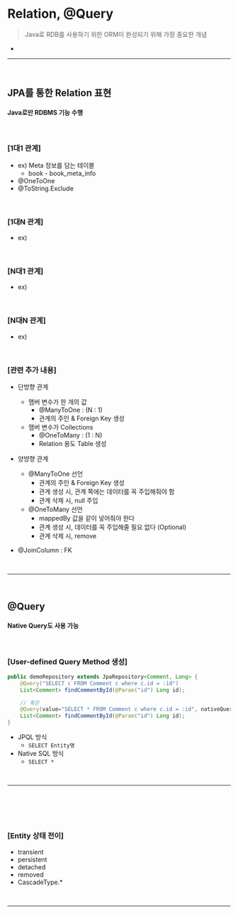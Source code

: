 # Relation, @Query
> Java로 RDB를 사용하기 위한 ORM이 완성되기 위해 가장 중요한 개념
* 

<hr>
<br>

## JPA를 통한 Relation 표현
#### Java로만 RDBMS 기능 수행

<br>

### [1대1 관계]

* ex) Meta 정보를 담는 테이블
  * book - book_meta_info 
* @OneToOne
* @ToString.Exclude

<br>

### [1대N 관계]
* ex) 

<br>

### [N대1 관계]
* ex) 

<br>

### [N대N 관계]
* ex) 

<br>

### [관련 추가 내용]
* 단방향 관계
  * 맴버 변수가 한 개의 값
    * @ManyToOne : (N : 1)
    * 관계의 주인 & Foreign Key 생성
  * 맴버 변수가 Collections 
    * @OneToMany : (1 : N)
    * Relation 용도 Table 생성

* 양뱡향 관계 
  * @ManyToOne 선언
    * 관계의 주인 & Foreign Key 생성
    * 관계 생성 시, 관계 쪽에는 데이터를 꼭 주입해줘야 함
    * 관계 삭제 시, null 주입
  * @OneToMany 선언
    * mappedBy 값을 같이 넣어줘야 한다
    * 관계 생성 시, 데이터를 꼭 주입해줄 필요 없다 (Optional)
    * 관계 삭제 시, remove

* @JoinColumn : FK

<br>
<hr>
<br>

## @Query
#### Native Query도 사용 가능

<br>

### [User-defined Query Method 생성]
```java
public demoRepository extends JpaRepository<Comment, Long> {
    @Query("SELECT c FROM Comment c where c.id = :id")
    List<Comment> findCommentById(@Param("id") Long id);

    // 혹은 
    @Query(value="SELECT * FROM Comment c where c.id = :id", nativeQuery = true)
    List<Comment> findCommentById(@Param("id") Long id);
}
```
* JPQL 방식
  * `SELECT Entity명`
* Native SQL 방식 
  * `SELECT *`

<br>
<hr>
<br>

##
####

<br>

### [Entity 상태 전이]
* transient
* persistent
* detached
* removed
* CascadeType.* 

<br>
<hr>
<br>
